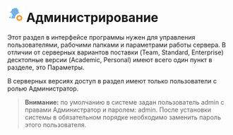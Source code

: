 # ![Администрирование](../images/icons/admin_18/admin_default-01.svg) Администрирование

Этот раздел в интерфейсе программы нужен для управления пользователями, рабочими папками и параметрами работы сервера. В отличии от серверных вариантов поставки (Team, Standard, Enterprise) десктопные версии (Academic, Personal) имеют всего один пункт в разделе, это Параметры.

В серверных версиях доступ в раздел имеют только пользователи с ролью Администратор.

> **Внимание:** по умолчанию в системе задан пользователь admin с правами Администратор и паролем: admin.
После установки системы в обязательном порядке необходимо заменить пароль этого пользователя.